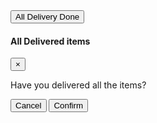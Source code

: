 
<a id="all_deliver_done" class="delete btn btn-link" data-toggle="modal"> 
    <button id="" class="btn btn-primary" onclick="event.preventDefault()">All Delivery Done</button></a>


<!-- All Delivery Are Done -->
<div id="deliver_done_modal" class="modal fade" role="dialog">
	<div class="modal-dialog">
		<div class="modal-content">         
				<div class="modal-header">						
					<h4 class="modal-title">All Delivered items</h4>
					<button type="button" class="close" data-dismiss="modal" aria-hidden="true">&times;</button>
				</div>
				<div class="modal-body">					
					<p>Have you delivered all the items?</p>					
				</div>
				<div class="modal-footer">
					<input type="button" class="btn btn-default" data-dismiss="modal" value="Cancel">
               <button id="confirm" class="btn btn-primary">Confirm</button>
					<span id="delete_butt_id"></span>
				</div>			
		</div>
	</div>
</div>
<script>
/*
* All Deliver Are Done
*/
$('a#all_deliver_done').click(function(e){
    var anchor = this;
    $('#deliver_done_modal').modal('show');
    return false;
});

$('button#confirm').click(function(e){
   $('#deliver_done_modal').modal('hide');
   $('#loderBox').show();
   $.ajax({
      url: baseurl+'/allDeliverDone',
      type: 'POST',
           data: {_token: CSRF_TOKEN,
             getJobId:getJobId,
           },
      dataType: 'JSON',
      success:function(result){
         setTimeout(function () {
                $('#loderBox').hide();
            }, 2000);
         setTimeout(() => {
            toastr.success(result.message);
            setTimeout(() => {
              location.reload();
           },3000)
         },2000)
   }});
});
</script>
